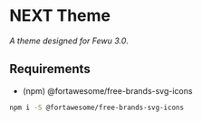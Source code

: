# NEXT Theme
_A theme designed for Fewu 3.0_.

## Requirements

* (npm) @fortawesome/free-brands-svg-icons

```sh
npm i -S @fortawesome/free-brands-svg-icons
```